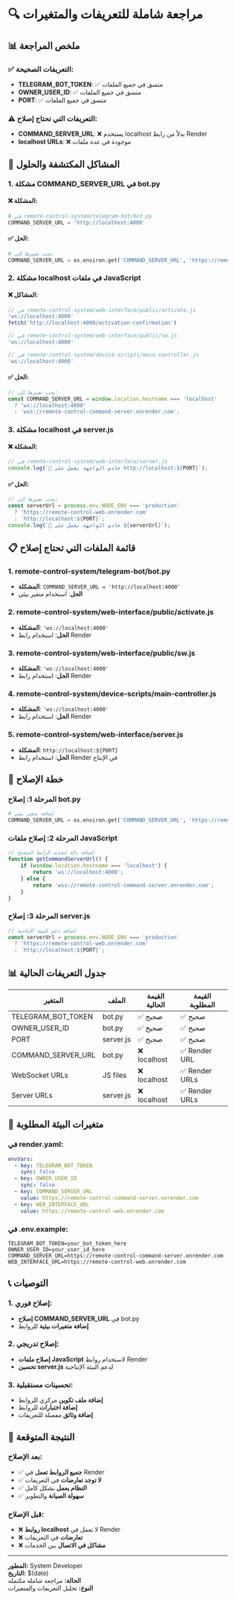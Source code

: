 # 🔍 مراجعة شاملة للتعريفات والمتغيرات

## 📊 ملخص المراجعة

### ✅ التعريفات الصحيحة:
- **TELEGRAM_BOT_TOKEN**: ✅ متسق في جميع الملفات
- **OWNER_USER_ID**: ✅ متسق في جميع الملفات
- **PORT**: ✅ متسق في جميع الملفات

### ⚠️ التعريفات التي تحتاج إصلاح:
- **COMMAND_SERVER_URL**: ❌ يستخدم localhost بدلاً من رابط Render
- **localhost URLs**: ❌ موجودة في عدة ملفات

## 🔧 المشاكل المكتشفة والحلول

### 1. مشكلة COMMAND_SERVER_URL في bot.py

#### ❌ المشكلة:
```python
# في remote-control-system/telegram-bot/bot.py
COMMAND_SERVER_URL = 'http://localhost:4000'
```

#### ✅ الحل:
```python
# يجب تغييرها إلى:
COMMAND_SERVER_URL = os.environ.get('COMMAND_SERVER_URL', 'https://remote-control-command-server.onrender.com')
```

### 2. مشكلة localhost في ملفات JavaScript

#### ❌ المشاكل:
```javascript
// في remote-control-system/web-interface/public/activate.js
'ws://localhost:4000'
fetch('http://localhost:4000/activation-confirmation')

// في remote-control-system/web-interface/public/sw.js
'ws://localhost:4000'

// في remote-control-system/device-scripts/main-controller.js
'ws://localhost:4000'
```

#### ✅ الحل:
```javascript
// يجب تغييرها إلى:
const COMMAND_SERVER_URL = window.location.hostname === 'localhost' 
  ? 'ws://localhost:4000' 
  : 'wss://remote-control-command-server.onrender.com';
```

### 3. مشكلة localhost في server.js

#### ❌ المشكلة:
```javascript
// في remote-control-system/web-interface/server.js
console.log(`🚀 خادم الواجهة يعمل على http://localhost:${PORT}`);
```

#### ✅ الحل:
```javascript
// يجب تغييرها إلى:
const serverUrl = process.env.NODE_ENV === 'production' 
  ? 'https://remote-control-web.onrender.com' 
  : `http://localhost:${PORT}`;
console.log(`🚀 خادم الواجهة يعمل على ${serverUrl}`);
```

## 📋 قائمة الملفات التي تحتاج إصلاح

### 1. remote-control-system/telegram-bot/bot.py
- **المشكلة**: `COMMAND_SERVER_URL = 'http://localhost:4000'`
- **الحل**: استخدام متغير بيئي

### 2. remote-control-system/web-interface/public/activate.js
- **المشكلة**: `'ws://localhost:4000'`
- **الحل**: استخدام رابط Render

### 3. remote-control-system/web-interface/public/sw.js
- **المشكلة**: `'ws://localhost:4000'`
- **الحل**: استخدام رابط Render

### 4. remote-control-system/device-scripts/main-controller.js
- **المشكلة**: `'ws://localhost:4000'`
- **الحل**: استخدام رابط Render

### 5. remote-control-system/web-interface/server.js
- **المشكلة**: `http://localhost:${PORT}`
- **الحل**: استخدام رابط Render في الإنتاج

## 🚀 خطة الإصلاح

### المرحلة 1: إصلاح bot.py
```python
# إضافة متغير بيئي
COMMAND_SERVER_URL = os.environ.get('COMMAND_SERVER_URL', 'https://remote-control-command-server.onrender.com')
```

### المرحلة 2: إصلاح ملفات JavaScript
```javascript
// إضافة دالة لتحديد الرابط الصحيح
function getCommandServerUrl() {
    if (window.location.hostname === 'localhost') {
        return 'ws://localhost:4000';
    } else {
        return 'wss://remote-control-command-server.onrender.com';
    }
}
```

### المرحلة 3: إصلاح server.js
```javascript
// إضافة دعم للبيئة الإنتاجية
const serverUrl = process.env.NODE_ENV === 'production' 
  ? 'https://remote-control-web.onrender.com' 
  : `http://localhost:${PORT}`;
```

## 📊 جدول التعريفات الحالية

| المتغير | الملف | القيمة الحالية | القيمة المطلوبة |
|---------|-------|----------------|-----------------|
| TELEGRAM_BOT_TOKEN | bot.py | ✅ صحيح | ✅ صحيح |
| OWNER_USER_ID | bot.py | ✅ صحيح | ✅ صحيح |
| PORT | server.js | ✅ صحيح | ✅ صحيح |
| COMMAND_SERVER_URL | bot.py | ❌ localhost | ✅ Render URL |
| WebSocket URLs | JS files | ❌ localhost | ✅ Render URLs |
| Server URLs | server.js | ❌ localhost | ✅ Render URLs |

## 🔧 متغيرات البيئة المطلوبة

### في render.yaml:
```yaml
envVars:
  - key: TELEGRAM_BOT_TOKEN
    sync: false
  - key: OWNER_USER_ID
    sync: false
  - key: COMMAND_SERVER_URL
    value: https://remote-control-command-server.onrender.com
  - key: WEB_INTERFACE_URL
    value: https://remote-control-web.onrender.com
```

### في .env.example:
```env
TELEGRAM_BOT_TOKEN=your_bot_token_here
OWNER_USER_ID=your_user_id_here
COMMAND_SERVER_URL=https://remote-control-command-server.onrender.com
WEB_INTERFACE_URL=https://remote-control-web.onrender.com
```

## 📞 التوصيات

### 1. إصلاح فوري:
- **إصلاح COMMAND_SERVER_URL** في bot.py
- **إضافة متغيرات بيئية** للروابط

### 2. إصلاح تدريجي:
- **إصلاح ملفات JavaScript** لاستخدام روابط Render
- **تحسين server.js** لدعم البيئة الإنتاجية

### 3. تحسينات مستقبلية:
- **إضافة ملف تكوين** مركزي للروابط
- **إضافة اختبارات** للروابط
- **إضافة وثائق** مفصلة للتعريفات

## 🎯 النتيجة المتوقعة

### بعد الإصلاح:
- ✅ **جميع الروابط تعمل** في Render
- ✅ **لا توجد تعارضات** في التعريفات
- ✅ **النظام يعمل** بشكل كامل
- ✅ **سهولة الصيانة** والتطوير

### قبل الإصلاح:
- ❌ **روابط localhost** لا تعمل في Render
- ❌ **تعارضات** في التعريفات
- ❌ **مشاكل في الاتصال** بين الخدمات

---

**المطور:** System Developer  
**التاريخ:** $(date)  
**الحالة:** مراجعة شاملة مكتملة  
**النوع:** تحليل التعريفات والمتغيرات